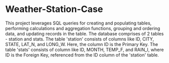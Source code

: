 # Weather-Station-Case
This project leverages SQL queries for creating and populating tables, performing calculations and aggregation functions, grouping and ordering data, and updating records in the table.
The database comprises of 2 tables - station and stats. The table 'station' consists of columns like ID, CITY, STATE, LAT_N, and LONG_W. Here, the column ID is the Primary Key. The table 'stats' consists of column like ID, MONTH, TEMP_F, and RAIN_I, where ID is the Foreign Key, referenced from the ID column of the 'station' table.
